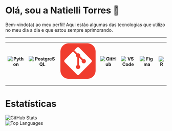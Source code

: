 # Olá, sou a Natielli Torres 👋

Bem-vindo(a) ao meu perfil! Aqui estão algumas das tecnologias que utilizo no meu dia a dia e que estou sempre aprimorando.

---

| ![Python](https://raw.githubusercontent.com/tandpfun/skill-icons/master/icons/py.svg) | ![PostgreSQL](https://raw.githubusercontent.com/tandpfun/skill-icons/master/icons/postgres.svg) | ![Git](https://raw.githubusercontent.com/tandpfun/skill-icons/master/icons/git.svg) | ![GitHub](https://raw.githubusercontent.com/tandpfun/skill-icons/master/icons/github.svg) | ![VS Code](https://raw.githubusercontent.com/tandpfun/skill-icons/master/icons/vscode.svg) | ![Figma](https://raw.githubusercontent.com/tandpfun/skill-icons/master/icons/figma.svg) | ![R](https://raw.githubusercontent.com/tandpfun/skill-icons/master/icons/r.svg) |
|:---------------------:|:---------------------:|:---------------------:|:---------------------:|:---------------------:|:---------------------:|:---------------------:|

---

# Estatísticas

![GitHub Stats](https://github-readme-stats.vercel.app/api?username=natiellitorres&show_icons=true&theme=radical)  
![Top Languages](https://github-readme-stats.vercel.app/api/top-langs/?username=natiellitorres&layout=compact&theme=radical)